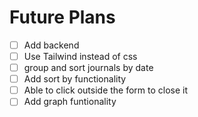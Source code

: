 # Future Plans

- [ ] Add backend
- [ ] Use Tailwind instead of css
- [ ] group and sort journals by date
- [ ] Add sort by functionality
- [ ] Able to click outside the form to close it
- [ ] Add graph funtionality
